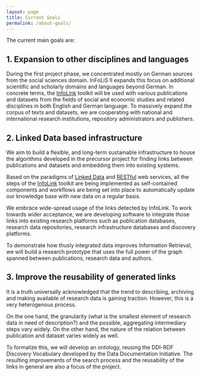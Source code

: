 ```yaml
---
layout: page
title: Current Goals
permalink: /about-goals/
---
```


The current main goals are:

## 1. Expansion to other disciplines and languages

During the first project phase, we concentrated mostly on German sources from
the social sciences domain. InFoLiS II expands this focus on additional
scientific and scholarly domains and languages beyond German. In concrete
terms, the [InfoLink](https://github.com/infolis/infoLink) toolkit will be used
with various publications and datasets from the fields of social and economic
studies and related disciplines in both English and German language.  To
massively expand the corpus of texts and datasets, we are cooperating with
national and international research institutions, repository administrators and
publishers. 

## 2. Linked Data based infrastructure

We aim to build a flexible, and long-term sustainable infrastructure to house
the algorithms developed in the precursor project for finding links between
publications and datasets and embedding them into existing systems.

Based on the paradigms of [Linked Data](http://linkeddatabook.com/editions/1.0/) and [RESTful](http://www.ics.uci.edu/~fielding/pubs/dissertation/rest_arch_style.htm) web services,
all the steps of the [InfoLink](http://github.com/infolis/infoLink) toolkit
are being implemented as self-contained components and workflows are being set into
place to automatically update our knowledge base with new data on a regular basis.

We embrace wide-spread usage of the links detected by InfoLink. To work towards
wider acceptance, we are developing software to integrate those links into existing research platforms
such as publication databases, research data repositories, research infrastructure databases
and discovery platforms.

To demonstrate how thusly integrated data improves Information Retrieval, we
will build a research prototype that uses the full power of the graph spanned
between publications, research data and authors.

## 3. Improve the reusability of generated links

It is a truth universally acknowledged that the trend to describing, archiving
and making available of research data is gaining traction. However, this is a
very heterogenous process.

On the one hand, the granularity (what is the smallest element of research data
in need of description?) and the possible, aggregating intermediary steps vary
widely. On the other hand, the nature of the relation between publication and
dataset varies widely as well.

To formalize this, we will develop an ontology, reusing the DDI-RDF Discovery
Vocabulary developed by the Data Documentation Initiative. The resulting
improvements of the search process and the reusability of the links in general
are also a focus of the project.
